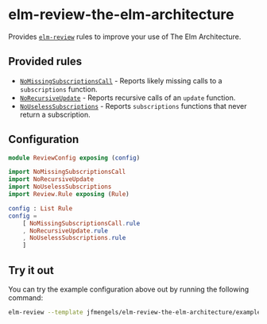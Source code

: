 # elm-review-the-elm-architecture

Provides [`elm-review`](https://package.elm-lang.org/packages/jfmengels/elm-review/latest/) rules to improve your use of The Elm Architecture.


## Provided rules

- [`NoMissingSubscriptionsCall`](https://package.elm-lang.org/packages/jfmengels/elm-review-the-elm-architecture/1.0.2/NoMissingSubscriptionsCall) - Reports likely missing calls to a `subscriptions` function.
- [`NoRecursiveUpdate`](https://package.elm-lang.org/packages/jfmengels/elm-review-the-elm-architecture/1.0.2/NoRecursiveUpdate) - Reports recursive calls of an `update` function.
- [`NoUselessSubscriptions`](https://package.elm-lang.org/packages/jfmengels/elm-review-the-elm-architecture/1.0.2/NoUselessSubscriptions) - Reports `subscriptions` functions that never return a subscription.


## Configuration

```elm
module ReviewConfig exposing (config)

import NoMissingSubscriptionsCall
import NoRecursiveUpdate
import NoUselessSubscriptions
import Review.Rule exposing (Rule)

config : List Rule
config =
    [ NoMissingSubscriptionsCall.rule
    , NoRecursiveUpdate.rule
    , NoUselessSubscriptions.rule
    ]
```

## Try it out

You can try the example configuration above out by running the following command:

```bash
elm-review --template jfmengels/elm-review-the-elm-architecture/example
```
